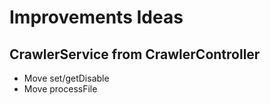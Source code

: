 # Improvements Ideas

## CrawlerService from CrawlerController
* Move set/getDisable
* Move processFile
